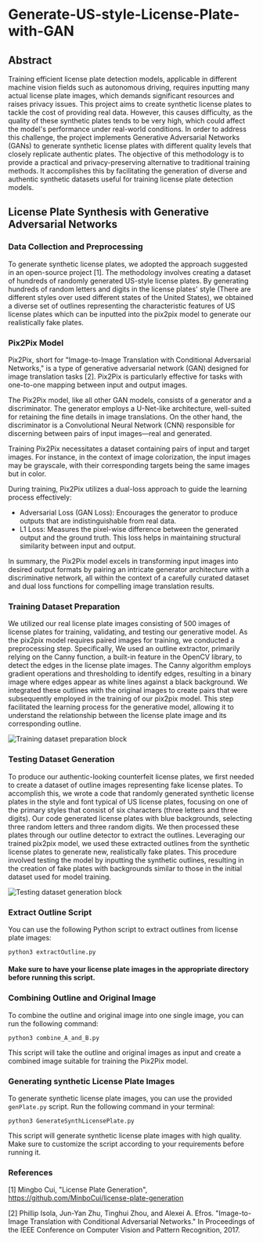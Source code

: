 # Generate-US-style-License-Plate-with-GAN

## Abstract

Training efficient license plate detection models, applicable in different machine vision fields such as autonomous driving, requires inputting many actual license plate images, which demands significant resources and raises privacy issues. This project aims to create synthetic license plates to tackle the cost of providing real data. However, this causes difficulty, as the quality of these synthetic plates tends to be very high, which could affect the model's performance under real-world conditions. In order to address this challenge, the project implements Generative Adversarial Networks (GANs) to generate synthetic license plates with different quality levels that closely replicate authentic plates. The objective of this methodology is to provide a practical and privacy-preserving alternative to traditional training methods. It accomplishes this by facilitating the generation of diverse and authentic synthetic datasets useful for training license plate detection models.

## License Plate Synthesis with Generative Adversarial Networks

### Data Collection and Preprocessing

To generate synthetic license plates, we adopted the approach suggested in an open-source project [1]. The methodology involves creating a dataset of hundreds of randomly generated US-style license plates. By generating hundreds of random letters and digits in the license plates' style (There are different styles over used different states of the United States), we obtained a diverse set of outlines representing the characteristic features of US license plates which can be inputted into the pix2pix model to generate our realistically fake plates.

### Pix2Pix Model

Pix2Pix, short for "Image-to-Image Translation with Conditional Adversarial Networks," is a type of generative adversarial network (GAN) designed for image translation tasks [2]. Pix2Pix is particularly effective for tasks with one-to-one mapping between input and output images.

The Pix2Pix model, like all other GAN models, consists of a generator and a discriminator. The generator employs a U-Net-like architecture, well-suited for retaining the fine details in image translations. On the other hand, the discriminator is a Convolutional Neural Network (CNN) responsible for discerning between pairs of input images—real and generated.

Training Pix2Pix necessitates a dataset containing pairs of input and target images. For instance, in the context of image colorization, the input images may be grayscale, with their corresponding targets being the same images but in color.

During training, Pix2Pix utilizes a dual-loss approach to guide the learning process effectively: 
- Adversarial Loss (GAN Loss): Encourages the generator to produce outputs that are indistinguishable from real data.
- L1 Loss: Measures the pixel-wise difference between the generated output and the ground truth. This loss helps in maintaining structural similarity between input and output.

In summary, the Pix2Pix model excels in transforming input images into desired output formats by pairing an intricate generator architecture with a discriminative network, all within the context of a carefully curated dataset and dual loss functions for compelling image translation results.

### Training Dataset Preparation

We utilized our real license plate images consisting of 500 images of license plates for training, validating, and testing our generative model. As the pix2pix model requires paired images for training, we conducted a preprocessing step. Specifically, We used an outline extractor, primarily relying on the Canny function, a built-in feature in the OpenCV library, to detect the edges in the license plate images. The Canny algorithm employs gradient operations and thresholding to identify edges, resulting in a binary image where edges appear as white lines against a black background. We integrated these outlines with the original images to create pairs that were subsequently employed in the training of our pix2pix model. This step facilitated the learning process for the generative model, allowing it to understand the relationship between the license plate image and its corresponding outline.

![Training dataset preparation block](https://github.com/NegarJM/Generate-US-style-License-Plate-with-GAN/assets/97193844/5932299d-ce4d-4af8-8c5f-257b0ed037e1)


### Testing Dataset Generation
To produce our authentic-looking counterfeit license plates, we first needed to create a dataset of outline images representing fake license plates. To accomplish this, we wrote a code that randomly generated synthetic license plates in the style and font typical of US license plates, focusing on one of the primary styles that consist of six characters (three letters and three digits). Our code generated license plates with blue backgrounds, selecting three random letters and three random digits. We then processed these plates through our outline detector to extract the outlines. Leveraging our trained pix2pix model, we used these extracted outlines from the synthetic license plates to generate new, realistically fake plates. This procedure involved testing the model by inputting the synthetic outlines, resulting in the creation of fake plates with backgrounds similar to those in the initial dataset used for model training.

![Testing dataset generation block](https://github.com/NegarJM/Generate-US-style-License-Plate-with-GAN/assets/97193844/feae7f93-58e5-4d3e-8f02-f3b8777f5b0e)

### Extract Outline Script

You can use the following Python script to extract outlines from license plate images:

```
python3 extractOutline.py
```
#### Make sure to have your license plate images in the appropriate directory before running this script.

### Combining Outline and Original Image

To combine the outline and original image into one single image, you can run the following command:

```
python3 combine_A_and_B.py
```
This script will take the outline and original images as input and create a combined image suitable for training the Pix2Pix model.

### Generating synthetic License Plate Images

To generate synthetic license plate images, you can use the provided `genPlate.py` script. Run the following command in your terminal:

```
python3 GenerateSynthLicensePlate.py
```
This script will generate synthetic license plate images with high quality. Make sure to customize the script according to your requirements before running it.

### References

[1] Mingbo Cui, "License Plate Generation", https://github.com/MinboCui/license-plate-generation

[2] Phillip Isola, Jun-Yan Zhu, Tinghui Zhou, and Alexei A. Efros. "Image-to-Image Translation with Conditional Adversarial Networks." In Proceedings of the IEEE Conference on Computer Vision and Pattern Recognition, 2017.
